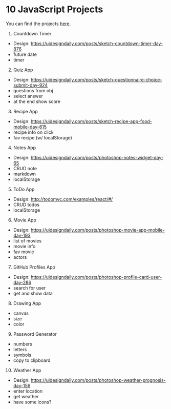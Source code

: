 # 10 JavaScript Projects

You can find the projects [here](https://10jsprojects.diogomarques.dev/).

1. Countdown Timer

-   Design: https://uidesigndaily.com/posts/sketch-countdown-timer-day-876
-   future date
-   timer

2. Quiz App

-   Design: https://uidesigndaily.com/posts/sketch-questionnaire-choice-submit-day-924
-   questions from obj
-   select answer
-   at the end show score

3. Recipe App

-   Design: https://uidesigndaily.com/posts/sketch-recipe-app-food-mobile-day-615
-   recipe info on click
-   fav recipe (w/ localStorage)

4. Notes App

-   Design: https://uidesigndaily.com/posts/photoshop-notes-widget-day-65
-   CRUD note
-   markdown
-   localStorage

5. ToDo App

-   Design: http://todomvc.com/examples/react/#/
-   CRUD todos
-   localStorage

6. Movie App

-   Design: https://uidesigndaily.com/posts/photoshop-movie-app-mobile-day-193
-   list of movies
-   movie info
-   fav movie
-   actors

7. GitHub Profiles App

-   Design: https://uidesigndaily.com/posts/photoshop-profile-card-user-day-286
-   search for user
-   get and show data

8. Drawing App

-   canvas
-   size
-   color

9. Password Generator

-   numbers
-   letters
-   symbols
-   copy to clipboard

10. Weather App

-   Design: https://uidesigndaily.com/posts/photoshop-weather-prognosis-day-156
-   enter location
-   get weather
-   have some icons?
